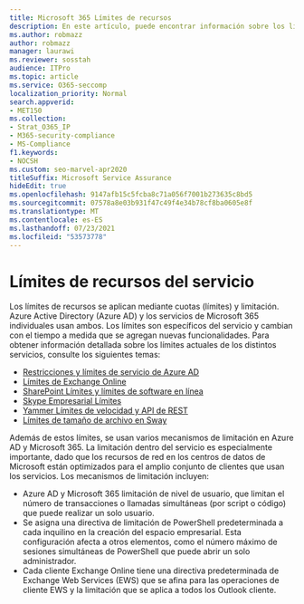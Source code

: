 ```yaml
---
title: Microsoft 365 Límites de recursos
description: En este artículo, puede encontrar información sobre los límites de recursos para las distintas aplicaciones de Microsoft 365.
ms.author: robmazz
author: robmazz
manager: laurawi
ms.reviewer: sosstah
audience: ITPro
ms.topic: article
ms.service: O365-seccomp
localization_priority: Normal
search.appverid:
- MET150
ms.collection:
- Strat_O365_IP
- M365-security-compliance
- MS-Compliance
f1.keywords:
- NOCSH
ms.custom: seo-marvel-apr2020
titleSuffix: Microsoft Service Assurance
hideEdit: true
ms.openlocfilehash: 9147afb15c5fcba8c71a056f7001b273635c8bd5
ms.sourcegitcommit: 07578a8e03b931f47c49f4e34b78cf8ba0605e8f
ms.translationtype: MT
ms.contentlocale: es-ES
ms.lasthandoff: 07/23/2021
ms.locfileid: "53573778"
---
```

# <a name="service-resource-limits"></a>Límites de recursos del servicio

Los límites de recursos se aplican mediante cuotas (límites) y limitación. Azure Active Directory (Azure AD) y los servicios de Microsoft 365 individuales usan ambos. Los límites son específicos del servicio y cambian con el tiempo a medida que se agregan nuevas funcionalidades. Para obtener información detallada sobre los límites actuales de los distintos servicios, consulte los siguientes temas:

- [Restricciones y límites de servicio de Azure AD](/azure/azure-resource-manager/management/azure-subscription-service-limits)
- [Límites de Exchange Online](/office365/servicedescriptions/exchange-online-service-description/exchange-online-limits)
- [SharePoint Límites y límites de software en línea](https://support.office.com/article/SharePoint-Online-software-boundaries-and-limits-8F34FF47-B749-408B-ABC0-B605E1F6D498)
- [Skype Empresarial Límites](https://technet.microsoft.com/library/skype-for-business-online-limits.aspx)
- [Yammer Límites de velocidad y API de REST](https://developer.yammer.com/docs/rest-api-rate-limits)
- [Límites de tamaño de archivo en Sway](https://support.office.com/article/File-size-limits-in-Sway-4db21bc6-b42b-499f-9272-66e089db109f)

Además de estos límites, se usan varios mecanismos de limitación en Azure AD y Microsoft 365. La limitación dentro del servicio es especialmente importante, dado que los recursos de red en los centros de datos de Microsoft están optimizados para el amplio conjunto de clientes que usan los servicios. Los mecanismos de limitación incluyen:

- Azure AD y Microsoft 365 limitación de nivel de usuario, que limitan el número de transacciones o llamadas simultáneas (por script o código) que puede realizar un solo usuario.
- Se asigna una directiva de limitación de PowerShell predeterminada a cada inquilino en la creación del espacio empresarial. Esta configuración afecta a otros elementos, como el número máximo de sesiones simultáneas de PowerShell que puede abrir un solo administrador.
- Cada cliente Exchange Online tiene una directiva predeterminada de Exchange Web Services (EWS) que se afina para las operaciones de cliente EWS y la limitación que se aplica a todos los Outlook cliente.
